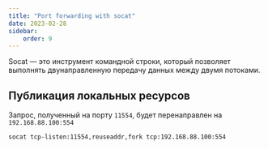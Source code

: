 ```yaml
---
title: "Port forwarding with socat"
date: 2023-02-28
sidebar:
    order: 9
---
```


Socat — это инструмент командной строки, который позволяет выполнять двунаправленную передачу данных между двумя потоками.

## Публикация локальных ресурсов

Запрос, полученный на порту `11554`, будет перенаправлен на `192.168.88.100:554`

```
socat tcp-listen:11554,reuseaddr,fork tcp:192.168.88.100:554
```